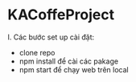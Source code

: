 # KACoffeProject

I. Các bước set up cài đặt: 
+ clone repo 
+ npm install để cài các pakage 
+ npm start để chạy web trên local

